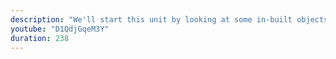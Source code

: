 ```yaml
---
description: "We'll start this unit by looking at some in-built objects starting with Arrays. We'll revisit Arrays with our knowledge of functions, and look at some of the built-in functions of Array objects." 
youtube: "D1QdjGqeM3Y" 
duration: 238 
---
```

